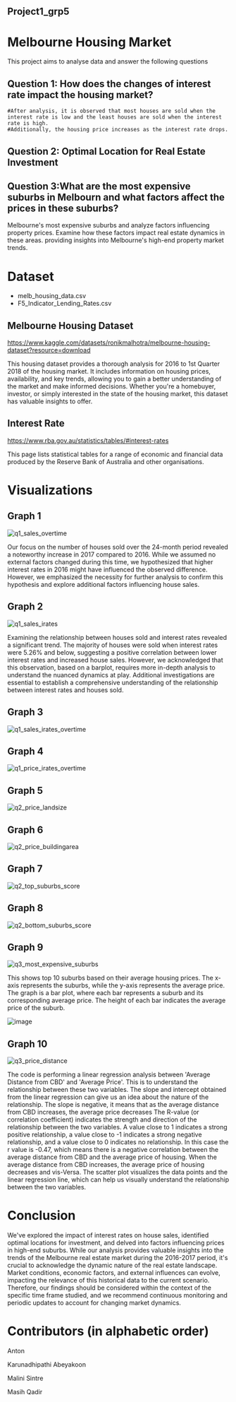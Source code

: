 ## Project1_grp5

# Melbourne Housing Market
This project aims to analyse data and answer the following questions

## Question 1: How does the changes of interest rate impact the housing market? 
    #After analysis, it is observed that most houses are sold when the interest rate is low and the least houses are sold when the interest rate is high.  
    #Additionally, the housing price increases as the interest rate drops. 
    
## Question 2: Optimal Location for Real Estate Investment

## Question 3:What are the most expensive suburbs in Melbourn and what factors affect the prices in these suburbs?
Melbourne's most expensive suburbs and analyze factors influencing property prices. Examine how these factors impact real estate dynamics in these areas.
providing insights into Melbourne's high-end property market trends.

# Dataset
- melb_housing_data.csv
- F5_Indicator_Lending_Rates.csv

## Melbourne Housing Dataset
https://www.kaggle.com/datasets/ronikmalhotra/melbourne-housing-dataset?resource=download 

This housing dataset provides a thorough analysis for 2016 to 1st Quarter 2018 of the housing market. It includes information on housing prices, availability, and key trends, allowing you to gain a better understanding of the market and make informed decisions. Whether you're a homebuyer, investor, or simply interested    in the state of the housing market, this dataset has valuable insights to offer.
  
## Interest Rate
https://www.rba.gov.au/statistics/tables/#interest-rates 

This page lists statistical tables for a range of economic and financial data produced by the Reserve Bank of Australia and other organisations.

# Visualizations

## Graph 1  
![q1_sales_overtime](https://github.com/Anton0Lee/Project1_grp5/assets/152049332/da2efa5c-11a7-422b-abe1-9e410075f92f)

Our focus on the number of houses sold over the 24-month period revealed a noteworthy increase in 2017 compared to 2016. While we assumed no external factors changed during this time, we hypothesized that higher interest rates in 2016 might have influenced the observed difference. However, we emphasized the necessity for further analysis to confirm this hypothesis and explore additional factors influencing house sales.

## Graph 2
![q1_sales_irates](https://github.com/Anton0Lee/Project1_grp5/assets/152049332/458d1f76-88b6-492a-879a-df3ff6d10bbc)

Examining the relationship between houses sold and interest rates revealed a significant trend. The majority of houses were sold when interest rates were 5.26% and below, suggesting a positive correlation between lower interest rates and increased house sales. However, we acknowledged that this observation, based on a barplot, requires more in-depth analysis to understand the nuanced dynamics at play. Additional investigations are essential to establish a comprehensive understanding of the relationship between interest rates and houses sold.

## Graph 3
![q1_sales_irates_overtime](https://github.com/Anton0Lee/Project1_grp5/assets/152049332/bd964623-07cd-47b2-9bb0-93f735949212)

## Graph 4
![q1_price_irates_overtime](https://github.com/Anton0Lee/Project1_grp5/assets/152049332/a8082418-b2ed-4c31-b7b4-36958eeec018)

## Graph 5
![q2_price_landsize](https://github.com/Anton0Lee/Project1_grp5/assets/152049332/33c58d59-afcd-4ebc-ad3d-cff331fba75e)

## Graph 6
![q2_price_buildingarea](https://github.com/Anton0Lee/Project1_grp5/assets/152049332/7e6b0a3d-9c8c-429b-9089-b22268929b11)

## Graph 7
![q2_top_suburbs_score](https://github.com/Anton0Lee/Project1_grp5/assets/152049332/6d2a570f-e71f-4932-9187-40adcd6303ad)

## Graph 8
![q2_bottom_suburbs_score](https://github.com/Anton0Lee/Project1_grp5/assets/152049332/0978208c-6f37-4daf-9bfd-1716669ebb4f)

## Graph 9
![q3_most_expensive_suburbs](https://github.com/Anton0Lee/Project1_grp5/assets/152049332/e32884b4-c089-4b03-a2ec-10514a349f93)

This shows top 10 suburbs based on their average housing prices. The x-axis represents the suburbs, while the y-axis represents the average price. 
The graph is a bar plot, where each bar represents a suburb and its corresponding average price. The height of each bar indicates the average price of the suburb.

![image](https://github.com/Anton0Lee/Project1_grp5/assets/151039901/43141b18-cc47-4317-9d16-4fe89d9a0e7d)


## Graph 10
![q3_price_distance](https://github.com/Anton0Lee/Project1_grp5/assets/152049332/27f1d813-6cb4-4485-9fc2-1f1b0c2134da)

The code is performing a linear regression analysis between 'Average Distance from CBD' and 'Average Price'. This is to understand the relationship between these two variables.
The slope and intercept obtained from the linear regression can give us an idea about the nature of the relationship. The slope is negative, it means that as the average distance from CBD increases, the average price decreases
The R-value (or correlation coefficient) indicates the strength and direction of the relationship between the two variables. A value close to 1 indicates a strong positive relationship, a value close to -1 indicates a strong negative relationship, and a value close to 0 indicates no relationship. In this case the r value is -0.47, which means there is a negative correlation between the average distance from CBD and the average price of housing. When the average distance from CBD increases, the average price of housing decreases and vis-Versa.
The scatter plot visualizes the data points and the linear regression line, which can help us visually understand the relationship between the two variables.


# Conclusion
We've explored the impact of interest rates on house sales, identified optimal locations for investment, and delved into factors influencing prices in high-end suburbs.
While our analysis provides valuable insights into the trends of the Melbourne real estate market during the 2016-2017 period, it's crucial to acknowledge the dynamic nature of the real estate landscape. Market conditions, economic factors, and external influences can evolve, impacting the relevance of this historical data to the current scenario. Therefore, our findings should be considered within the context of the specific time frame studied, and we recommend continuous monitoring and periodic updates to account for changing market dynamics.

# Contributors (in alphabetic order)
Anton

Karunadhipathi Abeyakoon

Malini Sintre

Masih Qadir



